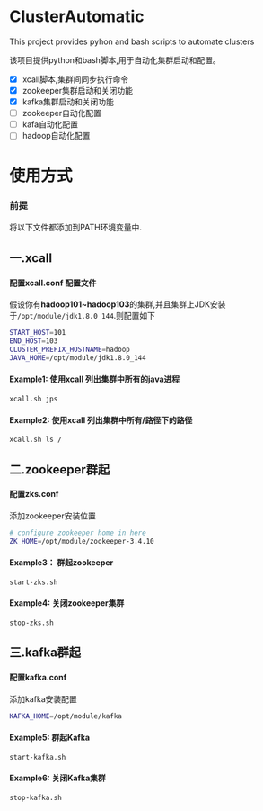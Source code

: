 # ClusterAutomatic
This project provides pyhon and bash scripts to automate clusters

该项目提供python和bash脚本,用于自动化集群启动和配置。

- [x] xcall脚本,集群间同步执行命令
- [x] zookeeper集群启动和关闭功能
- [x] kafka集群启动和关闭功能
- [ ] zookeeper自动化配置
- [ ] kafa自动化配置
- [ ] hadoop自动化配置

# 使用方式

### 前提
将以下文件都添加到PATH环境变量中.

## 一.xcall
#### 配置xcall.conf 配置文件

假设你有**hadoop101~hadoop103**的集群,并且集群上JDK安装于`/opt/module/jdk1.8.0_144`.则配置如下
```bash
START_HOST=101
END_HOST=103
CLUSTER_PREFIX_HOSTNAME=hadoop
JAVA_HOME=/opt/module/jdk1.8.0_144
```

#### Example1: 使用xcall 列出集群中所有的java进程
`xcall.sh jps`

#### Example2: 使用xcall 列出集群中所有/路径下的路径
`xcall.sh ls /`

## 二.zookeeper群起
#### 配置zks.conf

添加zookeeper安装位置
```bash
# configure zookeeper home in here
ZK_HOME=/opt/module/zookeeper-3.4.10
```
#### Example3： 群起zookeeper
`start-zks.sh`

#### Example4: 关闭zookeeper集群
`stop-zks.sh`

## 三.kafka群起
#### 配置kafka.conf

添加kafka安装配置
```bash
KAFKA_HOME=/opt/module/kafka
```
#### Example5: 群起Kafka
`start-kafka.sh`

#### Example6: 关闭Kafka集群
`stop-kafka.sh`

